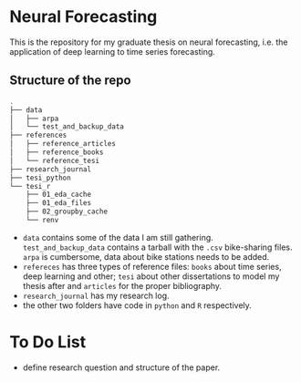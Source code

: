 # Neural Forecasting

This is the repository for my graduate thesis on neural forecasting, i.e. the application of deep learning to time series forecasting.

## Structure of the repo

```bash
.
├── data
│   ├── arpa
│   └── test_and_backup_data
├── references
│   ├── reference_articles
│   ├── reference_books
│   └── reference_tesi
├── research_journal
├── tesi_python
└── tesi_r
    ├── 01_eda_cache
    ├── 01_eda_files
    ├── 02_groupby_cache
    └── renv
```

* `data` contains some of the data I am still gathering. `test_and_backup_data` contains a tarball with the `.csv` bike-sharing files. `arpa` is cumbersome, data about bike stations needs to be added.
* `refereces` has three types of reference files: `books` about time series, deep learning and other; `tesi` about other dissertations to model my thesis after and `articles` for the proper bibliography.
* `research_journal` has my research log.
* the other two folders have code in `python` and `R` respectively.

# To Do List

* define research question and structure of the paper.
